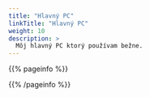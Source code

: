 ```yaml
---
title: "Hlavný PC"
linkTitle: "Hlavný PC"
weight: 10
description: >
  Môj hlavný PC ktorý používam bežne.
---
```


{{% pageinfo %}}

{{% /pageinfo %}}




